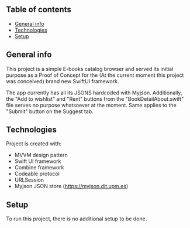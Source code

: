 ## Table of contents
* [General info](#general-info)
* [Technologies](#technologies)
* [Setup](#setup)

## General info
This project is a simple E-books catalog browser and served its initial purpose as a Proof of Concept for the (At the current moment this project was conceived) brand new SwiftUI framework.

The app currently has all its JSONS hardcoded with Myjson. Additionally, the "Add to wishlist" and "Rent" buttons from the "BookDetailAbout.swift" file serves no purpose whatsoever at the moment. Same applies to the "Submit" button on the Suggest tab.
	
## Technologies
Project is created with:
* MVVM design pattern
* Swift UI framework
* Combine framework
* Codeable protocol
* URLSession
* Myjson JSON store (https://myjson.dit.upm.es)
	
## Setup
To run this project, there is no additional setup to be done.